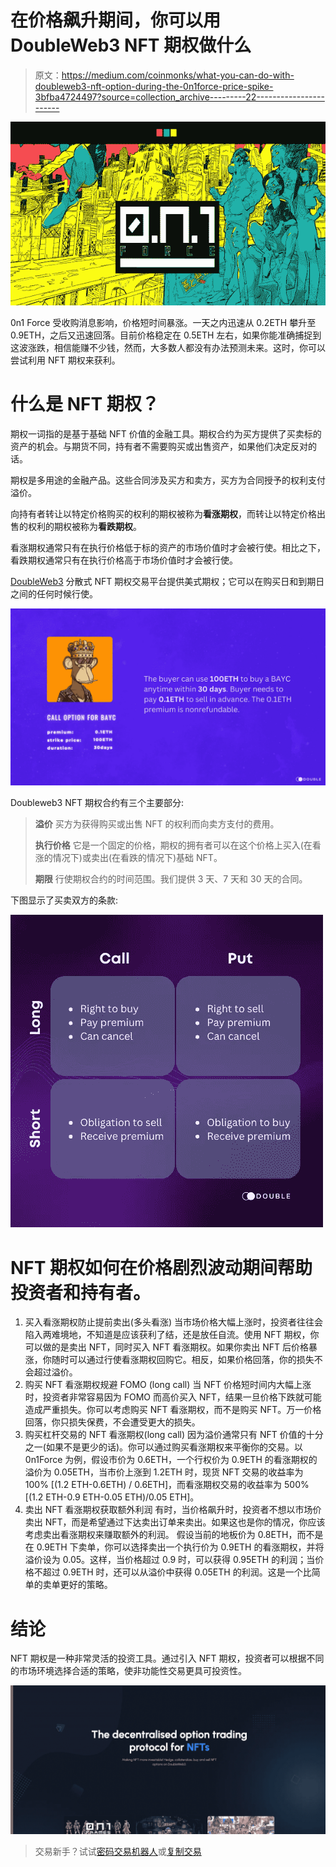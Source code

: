 # 在价格飙升期间，你可以用 DoubleWeb3 NFT 期权做什么

> 原文：<https://medium.com/coinmonks/what-you-can-do-with-doubleweb3-nft-option-during-the-0n1force-price-spike-3bfba4724497?source=collection_archive---------22----------------------->

![](img/64c3230f973148b35b3b5ca8105a1276.png)

0n1 Force 受收购消息影响，价格短时间暴涨。一天之内迅速从 0.2ETH 攀升至 0.9ETH，之后又迅速回落。目前价格稳定在 0.5ETH 左右，如果你能准确捕捉到这波涨跌，相信能赚不少钱，然而，大多数人都没有办法预测未来。这时，你可以尝试利用 NFT 期权来获利。

# 什么是 NFT 期权？

期权一词指的是基于基础 NFT 价值的金融工具。期权合约为买方提供了买卖标的资产的机会。与期货不同，持有者不需要购买或出售资产，如果他们决定反对的话。

期权是多用途的金融产品。这些合同涉及买方和卖方，买方为合同授予的权利支付溢价。

向持有者转让以特定价格购买的权利的期权被称为**看涨期权**，而转让以特定价格出售的权利的期权被称为**看跌期权**。

看涨期权通常只有在执行价格低于标的资产的市场价值时才会被行使。相比之下，看跌期权通常只有在执行价格高于市场价值时才会被行使。

[DoubleWeb3](https://doubleweb3.com/) 分散式 NFT 期权交易平台提供美式期权；它可以在购买日和到期日之间的任何时候行使。

![](img/89abfef8b24bc78405d034cda799b945.png)

Doubleweb3 NFT 期权合约有三个主要部分:

> **溢价** 买方为获得购买或出售 NFT 的权利而向卖方支付的费用。
> 
> **执行价格** 它是一个固定的价格，期权的拥有者可以在这个价格上买入(在看涨的情况下)或卖出(在看跌的情况下)基础 NFT。
> 
> **期限** 行使期权合约的时间范围。我们提供 3 天、7 天和 30 天的合同。

下图显示了买卖双方的条款:

![](img/d835e7119f2c359c3cb73ae530580a1c.png)

# NFT 期权如何在价格剧烈波动期间帮助投资者和持有者。

1.  买入看涨期权防止提前卖出(多头看涨)
    当市场价格大幅上涨时，投资者往往会陷入两难境地，不知道是应该获利了结，还是放任自流。使用 NFT 期权，你可以做的是卖出 NFT，同时买入 NFT 看涨期权。如果你卖出 NFT 后价格暴涨，你随时可以通过行使看涨期权回购它。相反，如果价格回落，你的损失不会超过溢价。
2.  购买 NFT 看涨期权规避 FOMO (long call)
    当 NFT 价格短时间内大幅上涨时，投资者非常容易因为 FOMO 而高价买入 NFT，结果一旦价格下跌就可能造成严重损失。你可以考虑购买 NFT 看涨期权，而不是购买 NFT。万一价格回落，你只损失保费，不会遭受更大的损失。
3.  购买杠杆交易的 NFT 看涨期权(long call)
    因为溢价通常只有 NFT 价值的十分之一(如果不是更少的话)。你可以通过购买看涨期权来平衡你的交易。以 0n1Force 为例，假设市价为 0.6ETH，一个行权价为 0.9ETH 的看涨期权的溢价为 0.05ETH，当市价上涨到 1.2ETH 时，现货 NFT 交易的收益率为 100% [(1.2 ETH-0.6ETH) / 0.6ETH]，而看涨期权交易的收益率为 500%[(1.2 ETH-0.9 ETH-0.05 ETH)/0.05 ETH]。
4.  卖出 NFT 看涨期权获取额外利润
    有时，当价格飙升时，投资者不想以市场价卖出 NFT，而是希望通过下达卖出订单来卖出。如果这也是你的情况，你应该考虑卖出看涨期权来赚取额外的利润。
    假设当前的地板价为 0.8ETH，而不是在 0.9ETH 下卖单，你可以选择卖出一个执行价为 0.9ETH 的看涨期权，并将溢价设为 0.05。这样，当价格超过 0.9 时，可以获得 0.95ETH 的利润；当价格不超过 0.9ETH 时，还可以从溢价中获得 0.05ETH 的利润。这是一个比简单的卖单更好的策略。

# 结论

NFT 期权是一种非常灵活的投资工具。通过引入 NFT 期权，投资者可以根据不同的市场环境选择合适的策略，使非功能性交易更具可投资性。

![](img/c02a9b825e7326a1106b0e0b532023ac.png)

> 交易新手？试试[密码交易机器人](/coinmonks/crypto-trading-bot-c2ffce8acb2a)或[复制交易](/coinmonks/top-10-crypto-copy-trading-platforms-for-beginners-d0c37c7d698c)